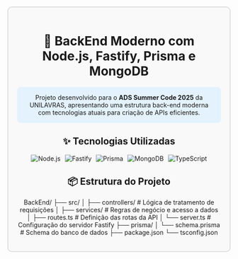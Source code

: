 <div align="center">
  <div style="border: 2px solid #ddd; border-radius: 10px; padding: 20px; max-width: 800px; margin: 0 auto; background-color: #f9f9f9;">
    
# 🚀 **BackEnd Moderno com Node.js, Fastify, Prisma e MongoDB**

<div style="background-color: #e3f2fd; padding: 15px; border-radius: 8px; margin: 15px 0;">
Projeto desenvolvido para o <strong>ADS Summer Code 2025</strong> da UNILAVRAS, apresentando uma estrutura back-end moderna com tecnologias atuais para criação de APIs eficientes.
</div>

## ✨ **Tecnologias Utilizadas**
<div style="display: flex; flex-wrap: wrap; gap: 10px; justify-content: center; margin: 15px 0;">
  <img src="https://img.shields.io/badge/Node.js-339933?style=for-the-badge&logo=nodedotjs&logoColor=white" alt="Node.js">
  <img src="https://img.shields.io/badge/Fastify-000000?style=for-the-badge&logo=fastify&logoColor=white" alt="Fastify">
  <img src="https://img.shields.io/badge/Prisma-2D3748?style=for-the-badge&logo=prisma&logoColor=white" alt="Prisma">
  <img src="https://img.shields.io/badge/MongoDB-47A248?style=for-the-badge&logo=mongodb&logoColor=white" alt="MongoDB">
  <img src="https://img.shields.io/badge/TypeScript-3178C6?style=for-the-badge&logo=typescript&logoColor=white" alt="TypeScript">
</div>

## 📦 **Estrutura do Projeto**

 BackEnd/
    ├── src/
    │   ├── controllers/    # Lógica de tratamento de requisições
    │   ├── services/       # Regras de negócio e acesso a dados
    │   ├── routes.ts       # Definição das rotas da API
    │   └── server.ts       # Configuração do servidor Fastify
    ├── prisma/
    │   └── schema.prisma  # Schema do banco de dados
    ├── package.json
    └── tsconfig.json
